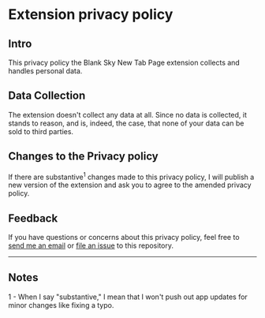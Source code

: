 # Extension privacy policy

## Intro

This privacy policy the Blank Sky New Tab Page extension collects and handles personal data.

## Data Collection

The extension doesn't collect any data at all. Since no data is collected, it stands to reason, and is, indeed, the case, that none of your data can be sold to third parties.

## Changes to the Privacy policy

If there are substantive<sup>1</sup> changes made to this privacy policy, I will publish a new version of the extension and ask you to agree to the amended privacy policy.

## Feedback

If you have questions or concerns about this privacy policy, feel free to [send me an email](mailto:artem@sapegin.ru) or [file an issue](https://github.com/sapegin/blank-sky/issues/new/choose) to this repository.

***

## Notes

1 - When I say "substantive," I mean that I won't push out app updates for minor changes like fixing a typo.
